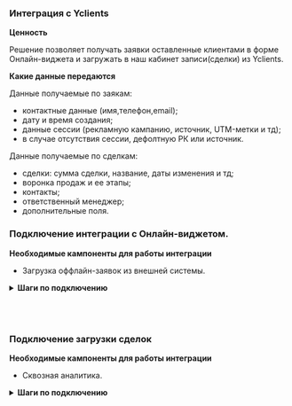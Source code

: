### Интеграция с Yclients  <br />

**Ценность**  <br /> 

Решение позволяет получать заявки оставленные клиентами в форме Онлайн-виджета и загружать в наш кабинет записи(сделки) из Yclients. <br />  
 
**Какие данные передаются**    <br />

Данные получаемые по заякам:   <br />

- контактные данные (имя,телефон,email);  
- дату и время создания; 
- данные сессии (рекламную кампанию, источник, UTM-метки и тд);  
- в случае отсутствия сессии, дефолтную РК или источник.<br />


Данные получаемые по сделкам:    <br />
- сделки: сумма сделки, название, даты изменения и тд; 
- воронка продаж и ее этапы;
- контакты;
- ответственный менеджер;
- дополнительные поля.  <br />
  
### Подключение интеграции с Онлайн-виджетом.  <br />

**Необходимые кампоненты для работы интеграции**  <br />  
- Загрузка оффлайн-заявок из внешней системы.  <br />

<details>
 <summary style="font-weight:bold;"> Шаги по подключению </summary> <br />

1. Прожмите переключатель "Yclients передача заявок c Онлайн-виджета", для активации интеграции. <br />
2. Выполните настройку интеграции. <br />

- **Настройте Webhook в Yclients** <br />

<details>
 <summary style="font-weight:bold;"> Подробнее </summary> <br />

Отправка хука настраивается в Yclients через создание собственного приложения, инструкция по созданию находится [по ссылке](https://support.yclients.com/67-68-202?_ga=2.235690817.1118622726.1689663799-975683808.1687778856) .  

- В поле «Адрес, на который отправлять уведомления» укажите url из параметра "Webhook URL".
- В настройке хука в разделе **"Отправлять события по сущностям"** выбираем **"Событие по записям", "Событие по клиентам"**.
  
![image](yc_hook.jpg)  

**Важно**: если у клиента несколько филиалов, для каждого необходимо события хука настраивать отдельно, так как настройки для каждого филиала располагаются отдельно друг от друга.  
![image](yc_hook.jpg)  

 
</details> 
<br />

- **Рекламная кампания/источник** — необходимо выбрать какую сущность использовать для обращений без сессии. По умолчанию выбрана Рекламная кампания (маркер не прожат), при прожатии маркера выбирается Источник. <br />
- В зависимости от положения переключателя "Рекламная кампания/источник" выводится либо список рекламных кампаний из личного кабинета клиента, либо список источников и сайтов. Необходимо указать какую **Рекламную кампанию/источник и сайт** используем в случае отсутствия сессии. <br />

3. Нажмите сохранить. <br />
4. После сохранения будет выведен скрипт, который необходимо установить на сайт в соответствие с описанием в настройках.<br />
![image](yc_f_vkl.gif)   
Данный скрипт устанавливаем на всех страницах сайта, где расположен виджет Yclients, а так же требуется добавить наш скрипт и стандартный код вставки в саму форму в YClients (инъекция скрипта).  <br />

**Важно**: <br />
   - Инъекция скрипта доступна для всех клиентов в старом дизайне. В новом дизайне Yclients  добавляет данную функцию по запросу.  
   ![image](yc_f1.jpg) ![image](yc_f2.jpg)   
   - Если клиент на сайт добавляет не виджет Yclients (кнопку), а отдельную ссылку на лендинг, то в этой ссылке необходимо добавить  class="yclick" <br />
   
   **Пример:** <br />
 
  <Alert backgroundColor="#c3e8d7">
    
   a class="yclick" href="https://n822081.yclients.com/" target="_blank">Открыть новую вкладку</a>
   
 </Alert>   <br />
  
После подключения интеграции сделки будут попадать в  Сырые данные -> Обращения и цели.  <br />
Для проверки корректности работы интеграции оставьте тестовую запись в Онлайн-виджете Yclients.

</details> 

<br />
<br />
<br />

  
### Подключение загрузки сделок   <br />

**Необходимые кампоненты для работы интеграции**   <br />
- Сквозная аналитика.  <br />

<details>
 <summary style="font-weight:bold;"> Шаги по подключению </summary> <br />

 
1. Прожмите переключатель "Yclients передача сделок", для активации интеграции. <br />
2. Выполните настройку интеграции. <br />

- **Настройте Webhook в Yclients** <br />

<details>
 <summary style="font-weight:bold;"> Подробнее </summary> <br />

Отправка хука настраивается в Yclients через создание собственного приложения, инструкция по созданию находится [по ссылке](https://support.yclients.com/67-68-202?_ga=2.235690817.1118622726.1689663799-975683808.1687778856) .  

- В поле «Адрес, на который отправлять уведомления» укажите url из параметра "Webhook URL".
- В настройке хука в разделе **"Отправлять события по сущностям"** выбираем **"Событие по записям", "Событие по клиентам"**.
  
![image](yc_hook.jpg)  

**Важно**: если у клиента несколько филиалов, для каждого необходимо события хука настраивать отдельно, так как настройки для каждого филиала располагаются отдельно друг от друга.  
![image](yc_hook.jpg)  


</details> 
<br />

- **Авторизация в Yclients** <br />

<details>
 <summary style="font-weight:bold;"> Подробнее </summary> <br />
 
   - В поле "Credential" нажимаем "Add Credential".
   - В открывшемся окне вводим название, логин от кабинета Yclients (username), пароль от кабинета Yclients(password).
   - Нажимаем клавишу сохранить. 
    ![image](yc_d_vkl.gif)

</details> 
<br />

После подключения интеграции сделки будут попадать в  Сырые данные -> Сделки.  <br />
Для проверки корректности работы интеграции создайте тестовую сделку в Yclients.


</details> 
